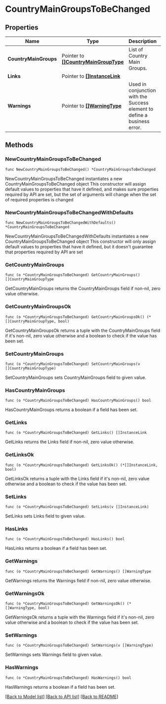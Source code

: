 # CountryMainGroupsToBeChanged

## Properties

Name | Type | Description | Notes
------------ | ------------- | ------------- | -------------
**CountryMainGroups** | Pointer to [**[]CountryMainGroupType**](CountryMainGroupType.md) | List of Country Main Groups. | [optional] 
**Links** | Pointer to [**[]InstanceLink**](InstanceLink.md) |  | [optional] 
**Warnings** | Pointer to [**[]WarningType**](WarningType.md) | Used in conjunction with the Success element to define a business error. | [optional] 

## Methods

### NewCountryMainGroupsToBeChanged

`func NewCountryMainGroupsToBeChanged() *CountryMainGroupsToBeChanged`

NewCountryMainGroupsToBeChanged instantiates a new CountryMainGroupsToBeChanged object
This constructor will assign default values to properties that have it defined,
and makes sure properties required by API are set, but the set of arguments
will change when the set of required properties is changed

### NewCountryMainGroupsToBeChangedWithDefaults

`func NewCountryMainGroupsToBeChangedWithDefaults() *CountryMainGroupsToBeChanged`

NewCountryMainGroupsToBeChangedWithDefaults instantiates a new CountryMainGroupsToBeChanged object
This constructor will only assign default values to properties that have it defined,
but it doesn't guarantee that properties required by API are set

### GetCountryMainGroups

`func (o *CountryMainGroupsToBeChanged) GetCountryMainGroups() []CountryMainGroupType`

GetCountryMainGroups returns the CountryMainGroups field if non-nil, zero value otherwise.

### GetCountryMainGroupsOk

`func (o *CountryMainGroupsToBeChanged) GetCountryMainGroupsOk() (*[]CountryMainGroupType, bool)`

GetCountryMainGroupsOk returns a tuple with the CountryMainGroups field if it's non-nil, zero value otherwise
and a boolean to check if the value has been set.

### SetCountryMainGroups

`func (o *CountryMainGroupsToBeChanged) SetCountryMainGroups(v []CountryMainGroupType)`

SetCountryMainGroups sets CountryMainGroups field to given value.

### HasCountryMainGroups

`func (o *CountryMainGroupsToBeChanged) HasCountryMainGroups() bool`

HasCountryMainGroups returns a boolean if a field has been set.

### GetLinks

`func (o *CountryMainGroupsToBeChanged) GetLinks() []InstanceLink`

GetLinks returns the Links field if non-nil, zero value otherwise.

### GetLinksOk

`func (o *CountryMainGroupsToBeChanged) GetLinksOk() (*[]InstanceLink, bool)`

GetLinksOk returns a tuple with the Links field if it's non-nil, zero value otherwise
and a boolean to check if the value has been set.

### SetLinks

`func (o *CountryMainGroupsToBeChanged) SetLinks(v []InstanceLink)`

SetLinks sets Links field to given value.

### HasLinks

`func (o *CountryMainGroupsToBeChanged) HasLinks() bool`

HasLinks returns a boolean if a field has been set.

### GetWarnings

`func (o *CountryMainGroupsToBeChanged) GetWarnings() []WarningType`

GetWarnings returns the Warnings field if non-nil, zero value otherwise.

### GetWarningsOk

`func (o *CountryMainGroupsToBeChanged) GetWarningsOk() (*[]WarningType, bool)`

GetWarningsOk returns a tuple with the Warnings field if it's non-nil, zero value otherwise
and a boolean to check if the value has been set.

### SetWarnings

`func (o *CountryMainGroupsToBeChanged) SetWarnings(v []WarningType)`

SetWarnings sets Warnings field to given value.

### HasWarnings

`func (o *CountryMainGroupsToBeChanged) HasWarnings() bool`

HasWarnings returns a boolean if a field has been set.


[[Back to Model list]](../README.md#documentation-for-models) [[Back to API list]](../README.md#documentation-for-api-endpoints) [[Back to README]](../README.md)


